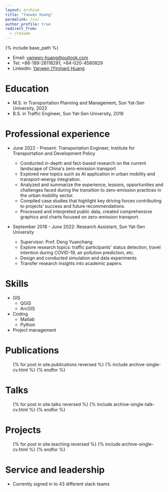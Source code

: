 ```yaml
---
layout: archive
title: "Yanwen Huang"
permalink: /cv/
author_profile: true
redirect_from:
  - /resume
---
```


{% include base_path %}

* Email: yanwen-huang@outlook.com
* Tel: +86-189-26118291; +64-020-4580829
* LinkedIn: [Yanwen (Yinman) Huang](https://www.linkedin.com/in/yanwen-huang-yinman816)

Education
======
* M.S. in Transportation Planning and Management, Sun Yat-Sen University, 2022
* B.S. in Traffic Engineer, Sun Yat-Sen University, 2019

Professional experience
======
* June 2022 - Present: Transportation Engineer, Institute for Transportation and Development Policy
  * Conducted in-depth and fact-based research on the current landscape of China's zero-emission transport
  * Explored new topics such as AI application in urban mobility and transport-energy integration.
  * Analyzed and summarize the experience, lessons, opportunities and challenges faced during the transition to zero-emission practices in the urban mobility sector.
  * Compiled case studies that highlight key driving forces contributing to projects’ success and future recommendations.
  * Processed and interpreted public data, created comprehensive graphics and charts focused on zero-emission transport.

* September 2018 - June 2022: Research Assistant, Sun Yat-Sen University
  * Supervisor: Prof. Deng Yuanchang
  * Explore research topics: traffic participants' status detection, travel intention during COVID-19, air pollution prediction, etc.
  * Design and conducted simulation and data experiments
  * Transfer research insights into academic papers.
  
Skills
======
* GIS
  * QGIS
  * ArcGIS
* Coding
  * Matlab
  * Python
* Project management

Publications
======
  <ul>{% for post in site.publications reversed %}
    {% include archive-single-cv.html %}
  {% endfor %}</ul>
  
Talks
======
  <ul>{% for post in site.talks reversed %}
    {% include archive-single-talk-cv.html  %}
  {% endfor %}</ul>
  
Projects
======
  <ul>{% for post in site.teaching reversed %}
    {% include archive-single-cv.html %}
  {% endfor %}</ul>
  
Service and leadership
======
* Currently signed in to 43 different slack teams
